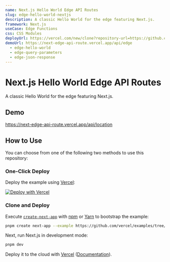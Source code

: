 ```yaml
---
name: Next.js Hello World Edge API Routes
slug: edge-hello-world-nextjs
description: A classic Hello World for the edge featuring Next.js.
framework: Next.js
useCase: Edge Functions
css: CSS Modules
deployUrl: https://vercel.com/new/clone?repository-url=https://github.com/vercel/examples/tree/main/functions/hello-world-next&project-name=edge-hello-world-nextjs&repository-name=edge-hello-world-nextjs
demoUrl: https://next-edge-api-route.vercel.app/api/edge
  - edge-hello-world
  - edge-query-parameters
  - edge-json-response
---
```


# Next.js Hello World Edge API Routes

A classic Hello World for the edge featuring Next.js.

## Demo

https://next-edge-api-route.vercel.app/api/location

## How to Use

You can choose from one of the following two methods to use this repository:

### One-Click Deploy

Deploy the example using [Vercel](https://vercel.com?utm_source=github&utm_medium=readme&utm_campaign=vercel-examples):

[![Deploy with Vercel](https://vercel.com/button)](https://vercel.com/new/git/external?repository-url=https://github.com/vercel/examples/tree/main/edge-functions/hello-world-next&project-name=edge-hello-world-nextjs&repository-name=edge-hello-world-nextjs)

### Clone and Deploy

Execute [`create-next-app`](https://github.com/vercel/next.js/tree/canary/packages/create-next-app) with [npm](https://docs.npmjs.com/cli/init) or [Yarn](https://yarnpkg.com/lang/en/docs/cli/create/) to bootstrap the example:

```bash
pnpm create next-app --example https://github.com/vercel/examples/tree/main/edge-functions/hello-world-next edge-hello-world-nextjs
```

Next, run Next.js in development mode:

```bash
pnpm dev
```

Deploy it to the cloud with [Vercel](https://vercel.com/new?utm_source=github&utm_medium=readme&utm_campaign=edge-middleware-eap) ([Documentation](https://nextjs.org/docs/deployment)).
